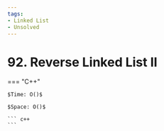 ```yaml
---
tags:
- Linked List
- Unsolved
---
```



# 92. Reverse Linked List II

=== "C++"

    $Time: O()$

    $Space: O()$

    ``` c++
    ```